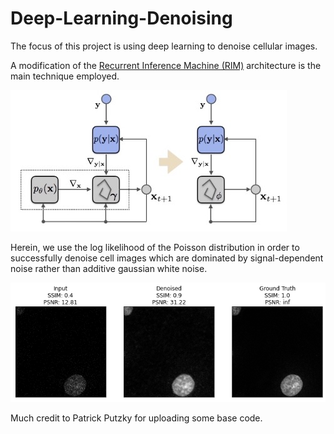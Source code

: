 # Deep-Learning-Denoising

The focus of this project is using deep learning to denoise cellular images. 

A modification of the [Recurrent Inference Machine (RIM)](https://www.sciencedirect.com/science/article/abs/pii/S1361841518306078) architecture is the main technique employed. 

![](images/rim.jpeg) 

Herein, we use the log likelihood of the Poisson distribution in order to successfully denoise cell images which are dominated by signal-dependent noise rather than additive gaussian white noise.

![](images/denoised.png)

Much credit to Patrick Putzky for uploading some base code.
